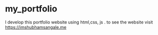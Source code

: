 # my_portfolio
I develop this portfolio website using html,css, js . to see the website visit https://imshubhamsangale.me
